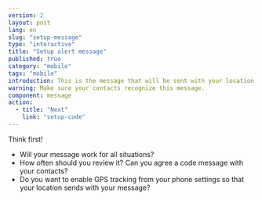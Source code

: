 ```yaml
---
version: 2
layout: post
lang: en
slug: "setup-message"
type: "interactive"
title: "Setup alert message"
published: true
category: "mobile"
tags: "mobile"
introduction: This is the message that will be sent with your location. 
warning: Make sure your contacts recognize this message.
component: message
action:
  - title: "Next"
    link: "setup-code"
---
```


Think first!
 - Will your message work for all situations?
 - How often should you review it? Can you agree a code message with your contacts?
 - Do you want to enable GPS tracking from your phone settings so that your location sends with your message?  
